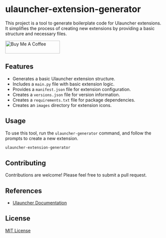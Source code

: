 # ulauncher-extension-generator

This project is a tool to generate boilerplate code for Ulauncher extensions. It simplifies the process of creating new extensions by providing a basic structure and necessary files.

<a href="https://www.buymeacoffee.com/ubuntupunk" target="_blank"><img src="https://cdn.buymeacoffee.com/buttons/default-orange.png" alt="Buy Me A Coffee" height="41" width="174"></a>

## Features

- Generates a basic Ulauncher extension structure.
- Includes a `main.py` file with basic extension logic.
- Provides a `manifest.json` file for extension configuration.
- Creates a `versions.json` file for version information.
- Creates a `requirements.txt` file for package dependencies.
- Creates an `images` directory for extension icons.

## Usage

To use this tool, run the `ulauncher-generator` command, and follow the prompts to create a new extension.

```bash
ulauncher-extension-generator
```

## Contributing

Contributions are welcome! Please feel free to submit a pull request.

## References

- [Ulauncher Documentation](http://docs.ulauncher.io/en/stable/extensions/intro.html)

## License

[MIT License](LICENSE)
